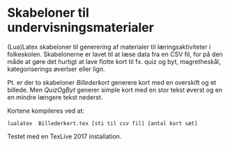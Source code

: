 # Skabeloner til undervisningsmaterialer

(Lua)Latex skabeloner til generering af materialer til læringsaktiviteter i folkeskolen. Skabelonerne er lavet til at læse data fra en CSV fil, for på den måde at gøre det hurtigt at lave flotte kort til fx. quiz og byt, magretheskål, kategoriserings øverlser eller lign.

Pt. er der to skabeloner *Billederkort* generere kort med en overskift og et billede. Men *QuizOgByt* generer simple kort med en stor tekst øverst og en en mindre længere tekst nederst. 

Kortene kompileres ved at:
```
lualatex  Billederkort.tex [sti til csv fil] [antal kort sæt]
```

Testet med en TexLive 2017 installation.
